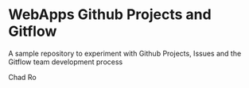 # WebApps Github Projects and Gitflow
A sample repository to experiment with Github Projects, Issues and the Gitflow team development process

Chad Ro 